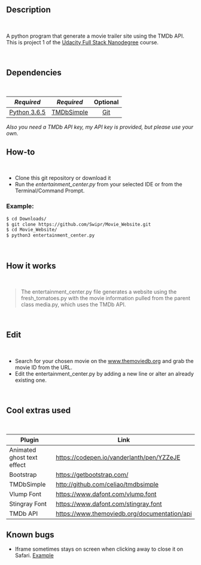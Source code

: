 ## Description
&nbsp;

A python program that generate a movie trailer site using the TMDb API.
This is project 1 of the [Udacity Full Stack Nanodegree](https://www.udacity.com/course/full-stack-web-developer-nanodegree--nd004) course.

&nbsp;
## Dependencies
&nbsp;

| *Required* | *Required* | Optional |
|:------------:|:------------:|:------------:|
| [Python 3.6.5](https://www.python.org/downloads/) | [TMDbSimple](http://github.com/celiao/tmdbsimple) | [Git](https://www.git-scm.com/downloads) |

*Also you need a TMDb API key, my API key is provided, but please use your own.*

## How-to
&nbsp;

 - Clone this git repository or download it
-  Run the *entertainment_center.py* from your selected IDE or from the Terminal/Command Prompt.
### Example:
```sh
$ cd Downloads/
$ git clone https://github.com/Swipr/Movie_Website.git
$ cd Movie_Website/
$ python3 entertainment_center.py
```
&nbsp;
## How it works
&nbsp;
> The entertainment_center.py file generates a website using the fresh_tomatoes.py with the movie information pulled from the parent class media.py, which uses the TMDb API.

&nbsp;
## Edit
&nbsp;
   - Search for your chosen movie on the www.themoviedb.org and grab the movie ID from the URL.
   - Edit the entertainment_center.py by adding a new line or alter an already existing one.

&nbsp;

## Cool extras used
&nbsp;
&nbsp;

| Plugin | Link |
| ------ | ------ |
| Animated ghost text effect | https://codepen.io/vanderlanth/pen/YZZeJE |
| Bootstrap | https://getbootstrap.com/ |
| TMDbSimple | http://github.com/celiao/tmdbsimple |
| Vlump Font | https://www.dafont.com/vlump.font |
| Stingray Font | https://www.dafont.com/stingray.font |
|TMDb API|https://www.themoviedb.org/documentation/api|


## Known bugs

- Iframe sometimes stays on screen when clicking away to close it on Safari. [Example](https://ibb.co/ee4tT8)
